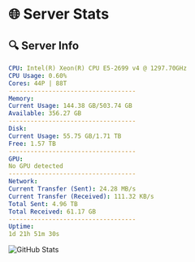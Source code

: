 # 🌐 Server Stats
## 🔍 Server Info
```yaml
CPU: Intel(R) Xeon(R) CPU E5-2699 v4 @ 1297.70GHz
CPU Usage: 0.60%
Cores: 44P | 88T
-----------------------------------
Memory:
Current Usage: 144.38 GB/503.74 GB
Available: 356.27 GB
-----------------------------------
Disk:
Current Usage: 55.75 GB/1.71 TB
Free: 1.57 TB
-----------------------------------
GPU:
No GPU detected
-----------------------------------
Network:
Current Transfer (Sent): 24.28 MB/s
Current Transfer (Received): 111.32 KB/s
Total Sent: 4.96 TB
Total Received: 61.17 GB
-----------------------------------
Uptime:
1d 21h 51m 30s
```
![GitHub Stats](https://img.shields.io/badge/Updated-2025-03-09_19:14:19-blue)